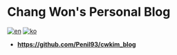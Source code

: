 # Chang Won's Personal Blog
[![en](https://img.shields.io/badge/lang-한-red.svg)](https://github.com/Penil93/cwkim_blog/blob/main/README.en.md)
[![ko](https://img.shields.io/badge/lang-En-blue.svg)](https://github.com/Penil93/cwkim_blog/blob/main/README.md)
- **https://github.com/Penil93/cwkim_blog**
